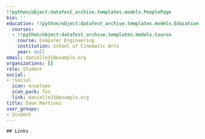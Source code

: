 ```yaml
---
!!python/object:datafest_archive.templates.models.PeoplePage
bio: ''
education: !!python/object:datafest_archive.templates.models.Education
  courses:
  - !!python/object:datafest_archive.templates.models.Course
    course: Computer Engineering
    institution: School of Cinematic Arts
    year: null
email: danielle31@example.org
organizations: []
role: Student
social:
- !Social
  icon: envelope
  icon_pack: fas
  link: danielle31@example.org
title: Dawn Martinez
user_groups:
- Student
---
```


    ## Links
    